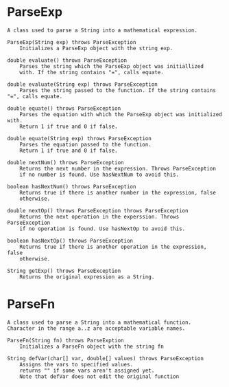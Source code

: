 # ParseExp
	A class used to parse a String into a mathematical expression.

	ParseExp(String exp) throws ParseException
		Initializes a ParseExp object with the string exp.

	double evaluate() throws ParseException
		Parses the string which the ParseExp object was initiallized 
		with. If the string contains "=", calls equate.

	double evaluate(String exp) throws ParseException
		Parses the string passed to the function. If the string contains "=", calls equate.

	double equate() throws ParseException
		Parses the equation with which the ParseExp object was initialized with.
		Return 1 if true and 0 if false.	

	double equate(String exp) throws ParseException
		Parses the equation passed to the function.
		Return 1 if true and 0 if false.
			
	double nextNum() throws ParseException
		Returns the next number in the expression. Throws ParseException
		if no number is found. Use hasNextNum to avoid this.

	boolean hasNextNum() throws ParseException
		Returns true if there is another number in the expression, false
		otherwise.

	double nextOp() throws ParseException throws ParseException
		Returns the next operation in the experssion. Throws ParseException
		if no operation is found. Use hasNextOp to avoid this.	

	boolean hasNextOp() throws ParseException
		Returns true if there is another operation in the expression, false
		otherwise.

	String getExp() throws ParseException
		Returns the original expression as a String.	

# ParseFn
	A class used to parse a String into a mathematical function.
	Character in the range a..z are acceptable variable names.

	ParseFn(String fn) throws ParseExption
		Initializes a ParseFn object with the string fn

	String defVar(char[] var, double[] values) throws ParseException
		Assigns the vars to specified values.
		returns "" if some vars aren't assigned yet.
		Note that defVar does not edit the original function